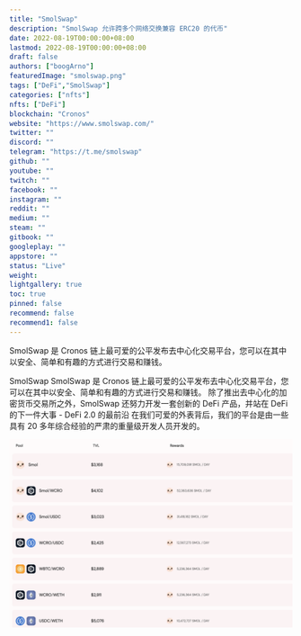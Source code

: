 ```yaml
---
title: "SmolSwap"
description: "SmolSwap 允许跨多个网络交换兼容 ERC20 的代币"
date: 2022-08-19T00:00:00+08:00
lastmod: 2022-08-19T00:00:00+08:00
draft: false
authors: ["boogArno"]
featuredImage: "smolswap.png"
tags: ["DeFi","SmolSwap"]
categories: ["nfts"]
nfts: ["DeFi"]
blockchain: "Cronos"
website: "https://www.smolswap.com/"
twitter: ""
discord: ""
telegram: "https://t.me/smolswap"
github: ""
youtube: ""
twitch: ""
facebook: ""
instagram: ""
reddit: ""
medium: ""
steam: ""
gitbook: ""
googleplay: ""
appstore: ""
status: "Live"
weight: 
lightgallery: true
toc: true
pinned: false
recommend: false
recommend1: false
---
```

SmolSwap 是 Cronos 链上最可爱的公平发布去中心化交易平台，您可以在其中以安全、简单和有趣的方式进行交易和赚钱。

SmolSwap
SmolSwap 是 Cronos 链上最可爱的公平发布去中心化交易平台，您可以在其中以安全、简单和有趣的方式进行交易和赚钱。
除了推出去中心化的加密货币交易所之外，SmolSwap 还努力开发一套创新的 DeFi 产品，并站在 DeFi 的下一件大事 - DeFi 2.0 的最前沿
在我们可爱的外表背后，我们的平台是由一些具有 20 多年综合经验的严肃的重量级开发人员开发的。

![smolswap-dapp-defi-cronos-image1_b15f1c947f6aa86e5050876f804ca448](smolswap-dapp-defi-cronos-image1_b15f1c947f6aa86e5050876f804ca448.png)